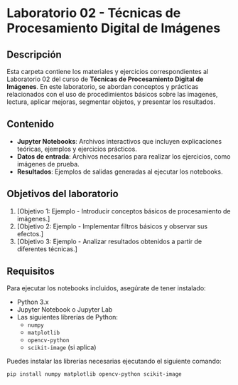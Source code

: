 # Laboratorio 02 - Técnicas de Procesamiento Digital de Imágenes

## Descripción

Esta carpeta contiene los materiales y ejercicios correspondientes al Laboratorio 02 del curso de **Técnicas de Procesamiento Digital de Imágenes**. En este laboratorio, se abordan conceptos y prácticas relacionados con el uso de procedimientos básicos sobre las imagenes, lectura, aplicar mejoras, segmentar objetos, y presentar los resultados.

## Contenido

- **Jupyter Notebooks**: Archivos interactivos que incluyen explicaciones teóricas, ejemplos y ejercicios prácticos.
- **Datos de entrada**: Archivos necesarios para realizar los ejercicios, como imágenes de prueba.
- **Resultados**: Ejemplos de salidas generadas al ejecutar los notebooks.

## Objetivos del laboratorio

1. [Objetivo 1: Ejemplo - Introducir conceptos básicos de procesamiento de imágenes.]
2. [Objetivo 2: Ejemplo - Implementar filtros básicos y observar sus efectos.]
3. [Objetivo 3: Ejemplo - Analizar resultados obtenidos a partir de diferentes técnicas.]

## Requisitos

Para ejecutar los notebooks incluidos, asegúrate de tener instalado:

- Python 3.x
- Jupyter Notebook o Jupyter Lab
- Las siguientes librerías de Python:
  - `numpy`
  - `matplotlib`
  - `opencv-python`
  - `scikit-image` (si aplica)

Puedes instalar las librerías necesarias ejecutando el siguiente comando:

```bash
pip install numpy matplotlib opencv-python scikit-image
